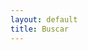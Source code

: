```yaml
---
layout: default
title: Buscar
---
```


<script async src="https://cse.google.com/cse.js?cx=5f52d0de115367829"></script>
<div class="gcse-searchbox"></div>

<div class="gcse-searchresults"></div>
